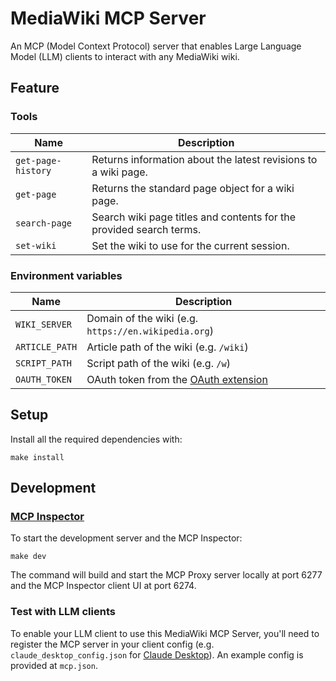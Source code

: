 # MediaWiki MCP Server

An MCP (Model Context Protocol) server that enables Large Language Model (LLM) clients to interact with any MediaWiki wiki.

## Feature

### Tools

| Name | Description |
|---|---|
| `get-page-history` | Returns information about the latest revisions to a wiki page. |
| `get-page` | Returns the standard page object for a wiki page. |
| `search-page` | Search wiki page titles and contents for the provided search terms. |
| `set-wiki` | Set the wiki to use for the current session. |

### Environment variables

| Name | Description |
|---|---|
| `WIKI_SERVER` | Domain of the wiki (e.g. `https://en.wikipedia.org`) |
| `ARTICLE_PATH` | Article path of the wiki (e.g. `/wiki`) |
| `SCRIPT_PATH` | Script path of the wiki (e.g. `/w`) |
| `OAUTH_TOKEN` | OAuth token from the [OAuth extension](https://www.mediawiki.org/wiki/Special:MyLanguage/Extension:OAuth) |

## Setup

Install all the required dependencies with:
```
make install
```

## Development

### [MCP Inspector](https://github.com/modelcontextprotocol/inspector)

To start the development server and the MCP Inspector:
```
make dev
```
The command will build and start the MCP Proxy server locally at port 6277 and the MCP Inspector client UI at port 6274.

### Test with LLM clients

To enable your LLM client to use this MediaWiki MCP Server, you'll need to register the MCP server in your client config (e.g. `claude_desktop_config.json` for [Claude Desktop](https://modelcontextprotocol.io/quickstart/user)). An example config is provided at `mcp.json`.
